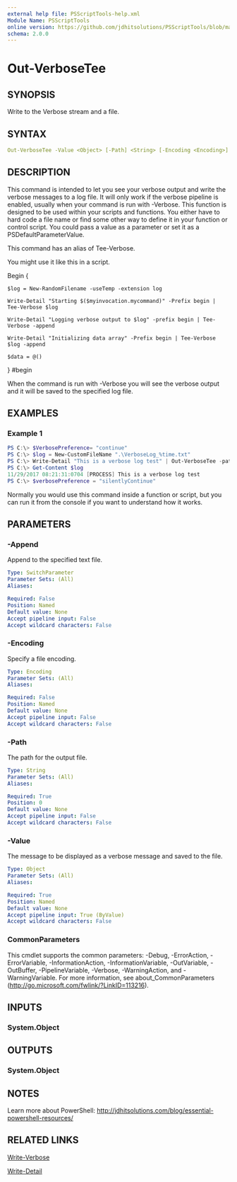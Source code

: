 ```yaml
---
external help file: PSScriptTools-help.xml
Module Name: PSScriptTools
online version: https://github.com/jdhitsolutions/PSScriptTools/blob/master/docs/Out-VerboseTee.md
schema: 2.0.0
---
```


# Out-VerboseTee

## SYNOPSIS

Write to the Verbose stream and a file.

## SYNTAX

```yaml
Out-VerboseTee -Value <Object> [-Path] <String> [-Encoding <Encoding>] [-Append] [<CommonParameters>]
```

## DESCRIPTION

This command is intended to let you see your verbose output and write the verbose messages to a log file. It will only work if the verbose pipeline is enabled, usually when your command is run with -Verbose. This function is designed to be used within your scripts and functions. You either have to hard code a file name or find some other way to define it in your function or control script. You could pass a value as a parameter or set it as a PSDefaultParameterValue.

This command has an alias of Tee-Verbose.

You might use it like this in a script.

Begin {

    $log = New-RandomFilename -useTemp -extension log

    Write-Detail "Starting $($myinvocation.mycommand)" -Prefix begin | Tee-Verbose $log

    Write-Detail "Logging verbose output to $log" -prefix begin | Tee-Verbose -append

    Write-Detail "Initializing data array" -Prefix begin | Tee-Verbose $log -append

    $data = @()

} #begin

When the command is run with -Verbose you will see the verbose output and it will be saved to the specified log file.

## EXAMPLES

### Example 1

```powershell
PS C:\> $VerbosePreference= "continue"
PS C:\> $log = New-CustomFileName ".\VerboseLog_%time.txt"
PS C:\> Write-Detail "This is a verbose log test" | Out-VerboseTee -path $log
PS C:\> Get-Content $log
11/29/2017 08:21:31:0704 [PROCESS] This is a verbose log test
PS C:\> $verbosePreference = "silentlyContinue"
```

Normally you would use this command inside a function or script, but you can run it from the console if you want to understand how it works.

## PARAMETERS

### -Append

Append to the specified text file.

```yaml
Type: SwitchParameter
Parameter Sets: (All)
Aliases:

Required: False
Position: Named
Default value: None
Accept pipeline input: False
Accept wildcard characters: False
```

### -Encoding

Specify a file encoding.

```yaml
Type: Encoding
Parameter Sets: (All)
Aliases:

Required: False
Position: Named
Default value: None
Accept pipeline input: False
Accept wildcard characters: False
```

### -Path

The path for the output file.

```yaml
Type: String
Parameter Sets: (All)
Aliases:

Required: True
Position: 0
Default value: None
Accept pipeline input: False
Accept wildcard characters: False
```

### -Value

The message to be displayed as a verbose message and saved to the file.

```yaml
Type: Object
Parameter Sets: (All)
Aliases:

Required: True
Position: Named
Default value: None
Accept pipeline input: True (ByValue)
Accept wildcard characters: False
```

### CommonParameters

This cmdlet supports the common parameters: -Debug, -ErrorAction, -ErrorVariable, -InformationAction, -InformationVariable, -OutVariable, -OutBuffer, -PipelineVariable, -Verbose, -WarningAction, and -WarningVariable. For more information, see about_CommonParameters (http://go.microsoft.com/fwlink/?LinkID=113216).

## INPUTS

### System.Object

## OUTPUTS

### System.Object

## NOTES

Learn more about PowerShell: http://jdhitsolutions.com/blog/essential-powershell-resources/

## RELATED LINKS

[Write-Verbose]()

[Write-Detail]()
